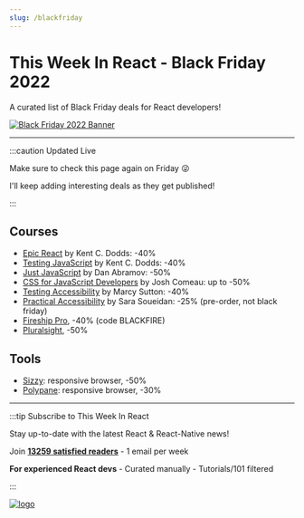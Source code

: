 ```yaml
---
slug: /blackfriday
---
```


<head>
  <meta property="og:image" content="/img/BLACK_FRIDAY_2022.png"/>
  <meta name="twitter:image" content="/img/BLACK_FRIDAY_2022.png"/>
</head>

# This Week In React - Black Friday 2022

A curated list of Black Friday deals for React developers!

[![Black Friday 2022 Banner](/img/BLACK_FRIDAY_2022.png)](/blackfriday)

---

:::caution Updated Live

Make sure to check this page again on Friday 😜

I'll keep adding interesting deals as they get published!

:::

## Courses

- [Epic React](https://epicreact.dev/) by Kent C. Dodds: -40%
- [Testing JavaScript](https://testingjavascript.com/) by Kent C. Dodds: -40%
- [Just JavaScript](https://justjavascript.com/) by Dan Abramov: -50%
- [CSS for JavaScript Developers](https://css-for-js.dev/) by Josh Comeau: up to -50%
- [Testing Accessibility](https://testingaccessibility.com/) by Marcy Sutton: -40%
- [Practical Accessibility](https://practical-accessibility.today/) by Sara Soueidan: -25% (pre-order, not black friday)
- [Fireship Pro](https://fireship.io/pro/), -40% (code BLACKFIRE)
- [Pluralsight](https://www.pluralsight.com/), -50%

## Tools

- [Sizzy](https://sizzy.co/): responsive browser, -50%
- [Polypane](https://polypane.app/black-friday/): responsive browser, -30%

---

:::tip Subscribe to This Week In React

Stay up-to-date with the latest React & React-Native news!

Join **[13259 satisfied readers](https://thisweekinreact.com/testimonials)** - 1 email per week

**For experienced React devs** - Curated manually - Tutorials/101 filtered

:::

<SubscribeFormEmbed />

[![logo](/img/TWIR_POST.png)](/)
